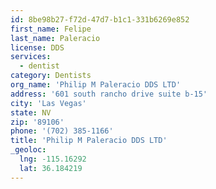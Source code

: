 ```yaml
---
id: 8be98b27-f72d-47d7-b1c1-331b6269e852
first_name: Felipe
last_name: Paleracio
license: DDS
services:
  - dentist
category: Dentists
org_name: 'Philip M Paleracio DDS LTD'
address: '601 south rancho drive suite b-15'
city: 'Las Vegas'
state: NV
zip: '89106'
phone: '(702) 385-1166'
title: 'Philip M Paleracio DDS LTD'
_geoloc:
  lng: -115.16292
  lat: 36.184219
---
```

